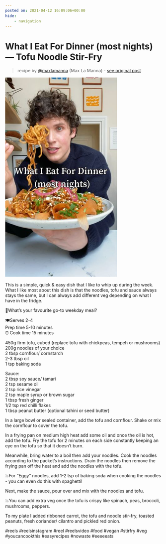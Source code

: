 ```yaml
---
posted on: 2021-04-12 16:09:06+00:00
hide:
    - navigation
---
```


# What I Eat For Dinner (most nights) — Tofu Noodle Stir-Fry  

> recipe by [@maxlamanna](https://www.instagram.com/maxlamanna/) 
(Max La Manna) - [see original post](https://instagram.com/p/CNknNb1pg7G)

![](../img/maxlamanna_12-04-2021_1604.png)

  
This is a simple, quick & easy dish that I like to whip up during the week. What I like most about this dish is that the noodles, tofu and sauce always stays the same, but I can always add different veg depending on what I have in the fridge.  
  
🍜What’s your favourite go-to weekday meal?  
  
🍽Serves 2-4  
Prep time 5-10 minutes  
⏰ Cook time 15 minutes  
  
450g firm tofu, cubed (replace tofu with chickpeas, tempeh or mushrooms)  
200g noodles of your choice  
2 tbsp cornflour/ cornstarch  
2-3 tbsp oil  
1 tsp baking soda  
  
Sauce:  
2 tbsp soy sauce/ tamari  
2 tsp sesame oil  
2 tsp rice vinegar  
2 tsp maple syrup or brown sugar  
1 tbsp fresh ginger  
1/2 tsp red chilli flakes  
1 tbsp peanut butter (optional tahini or seed butter)  
  
In a large bowl or sealed container, add the tofu and cornflour. Shake or mix the cornflour to cover the tofu.   
  
In a frying pan on medium high heat add some oil and once the oil is hot, add the tofu. Fry the tofu for 2 minutes on each side constantly keeping an eye on the tofu so that it doesn’t burn.  
  
Meanwhile, bring water to a boil then add your noodles. Cook the noodles according to the packet’s instructions. Drain the noodles then remove the frying pan off the heat and add the noodles with the tofu.  
  
💥For “Eggy” noodles, add 1-2 tsp of baking soda when cooking the noodles - you can even do this with spaghetti!  
  
Next, make the sauce, pour over and mix with the noodles and tofu.  
  
💥You can add extra veg once the tofu is crispy like spinach, peas, broccoli, mushrooms, peppers.  
  
To my plate I added ribboned carrot, the tofu and noodle stir-fry, toasted peanuts, fresh coriander/ cilantro and pickled red onion.  
  
\#reels \#reelsinstagram \#reel \#reelsvideo \#food \#vegan \#stirfry \#veg \#youcancookthis \#easyrecipes \#nowaste \#eeeeeats   